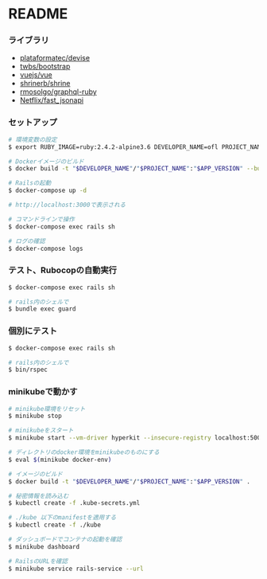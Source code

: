 # README

### ライブラリ

-   [plataformatec/devise](https://github.com/plataformatec/devise)
-   [twbs/bootstrap](https://github.com/twbs/bootstrap)
-   [vuejs/vue](https://github.com/vuejs/vue)
-   [shrinerb/shrine](https://github.com/shrinerb/shrinea)
-   [rmosolgo/graphql-ruby](https://github.com/rmosolgo/graphql-ruby)
-   [Netflix/fast_jsonapi](https://github.com/Netflix/fast_jsonapi)


### セットアップ

```sh
# 環境変数の設定
$ export RUBY_IMAGE=ruby:2.4.2-alpine3.6 DEVELOPER_NAME=ofl PROJECT_NAME=entry_point_2018 APP_VERSION=0.1

# Dockerイメージのビルド
$ docker build -t "$DEVELOPER_NAME"/"$PROJECT_NAME":"$APP_VERSION" --build-arg PROJECT_NAME="$PROJECT_NAME" .

# Railsの起動
$ docker-compose up -d

# http://localhost:3000で表示される

# コマンドラインで操作
$ docker-compose exec rails sh

# ログの確認
$ docker-compose logs
```

### テスト、Rubocopの自動実行

```sh
$ docker-compose exec rails sh

# rails内のシェルで
$ bundle exec guard
```

### 個別にテスト

```sh
$ docker-compose exec rails sh

# rails内のシェルで
$ bin/rspec
```

### minikubeで動かす

```sh
# minikube環境をリセット
$ minikube stop

# minikubeをスタート
$ minikube start --vm-driver hyperkit --insecure-registry localhost:5000

# ディレクトリのdocker環境をminikubeのものにする
$ eval $(minikube docker-env)

# イメージのビルド
$ docker build -t "$DEVELOPER_NAME"/"$PROJECT_NAME":"$APP_VERSION" .

# 秘密情報を読み込む
$ kubectl create -f .kube-secrets.yml

# ./kube 以下のmanifestを適用する
$ kubectl create -f ./kube

# ダッシュボードでコンテナの起動を確認
$ minikube dashboard

# RailsのURLを確認
$ minikube service rails-service --url
```

